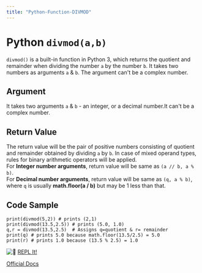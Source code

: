 ```yaml
---
title: "Python-Function-DIVMOD"
---
```


# Python `divmod(a,b)`

`divmod()` is a built-in function in Python 3, which returns the quotient and remainder when dividing the number `a` by the number `b`. It takes two numbers as arguments `a` & `b`. The argument can't be a complex number.

## Argument

It takes two arguments `a` & `b` - an integer, or a decimal number.It can't be a complex number.

## Return Value

The return value will be the pair of positive numbers consisting of quotient and remainder obtained by dividing `a` by `b`. In case of mixed operand types, rules for binary arithmetic operators will be applied.  
For **Integer number arguments**, return value will be same as `(a // b, a % b)`.  
For **Decimal number arguments**, return value will be same as `(q, a % b)`, where `q` is usually **math.floor(a / b)** but may be 1 less than that.

## Code Sample

    print(divmod(5,2)) # prints (2,1)
    print(divmod(13.5,2.5)) # prints (5.0, 1.0)
    q,r = divmod(13.5,2.5)  # Assigns q=quotient & r= remainder
    print(q) # prints 5.0 because math.floor(13.5/2.5) = 5.0
    print(r) # prints 1.0 because (13.5 % 2.5) = 1.0

![:rocket:](https://forum.freecodecamp.com/images/emoji/emoji_one/rocket.png?v=3 ":rocket:") [REPL It!](https://repl.it/FGLK/0)

[Official Docs](https://docs.python.org/3/library/functions.html#divmod)
